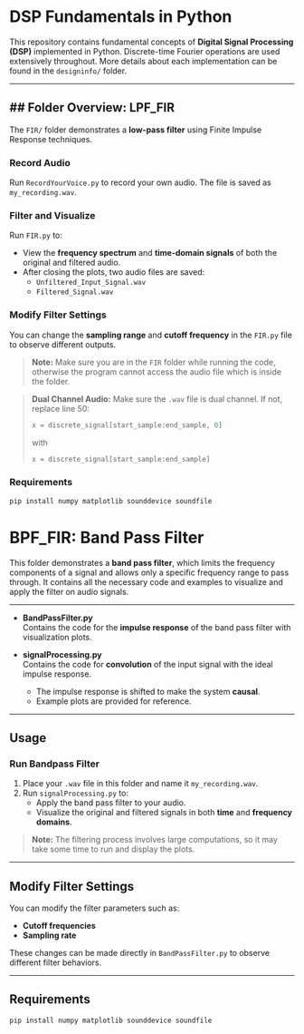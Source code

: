 # DSP Fundamentals in Python

This repository contains fundamental concepts of **Digital Signal Processing (DSP)** implemented in Python. Discrete-time Fourier operations are used extensively throughout. More details about each implementation can be found in the `designinfo/` folder.  

---

## ## Folder Overview: LPF_FIR

The `FIR/` folder demonstrates a **low-pass filter** using Finite Impulse Response techniques.

### Record Audio
Run `RecordYourVoice.py` to record your own audio. The file is saved as `my_recording.wav`.  

### Filter and Visualize
Run `FIR.py` to:  
- View the **frequency spectrum** and **time-domain signals** of both the original and filtered audio.  
- After closing the plots, two audio files are saved:  
  - `Unfiltered_Input_Signal.wav`  
  - `Filtered_Signal.wav`  

### Modify Filter Settings
You can change the **sampling range** and **cutoff frequency** in the `FIR.py` file to observe different outputs.

> **Note:** Make sure you are in the `FIR` folder while running the code, otherwise the program cannot access the audio file which is inside the folder.  

> **Dual Channel Audio:** Make sure the `.wav` file is dual channel. If not, replace line 50:  
> ```python
> x = discrete_signal[start_sample:end_sample, 0]
> ```  
> with  
> ```python
> x = discrete_signal[start_sample:end_sample]
> ```  

### Requirements
```bash
pip install numpy matplotlib sounddevice soundfile
```
# BPF_FIR: Band Pass Filter 

This folder demonstrates a **band pass filter**, which limits the frequency components of a signal and allows only a specific frequency range to pass through. It contains all the necessary code and examples to visualize and apply the filter on audio signals.  

---



- **BandPassFilter.py**  
  Contains the code for the **impulse response** of the band pass filter with visualization plots.

- **signalProcessing.py**  
  Contains the code for **convolution** of the input signal with the ideal impulse response.  
  - The impulse response is shifted to make the system **causal**.  
  - Example plots are provided for reference.  

---

## Usage

### Run Bandpass Filter
1. Place your `.wav` file in this folder and name it `my_recording.wav`.  
2. Run `signalProcessing.py` to:  
   - Apply the band pass filter to your audio.  
   - Visualize the original and filtered signals in both **time** and **frequency domains**.  

> **Note:** The filtering process involves large computations, so it may take some time to run and display the plots.  

---

## Modify Filter Settings
You can modify the filter parameters such as:  
- **Cutoff frequencies**  
- **Sampling rate**  

These changes can be made directly in `BandPassFilter.py` to observe different filter behaviors.

---

## Requirements
```bash
pip install numpy matplotlib sounddevice soundfile
